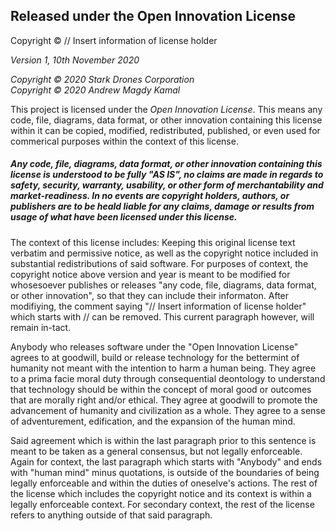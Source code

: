 ## **Released under the Open Innovation License**

Copyright © <YEAR> <COPYRIGHT HOLDER> // Insert information of license holder

*Version 1, 10th November 2020*

*Copyright © 2020 Stark Drones Corporation*  
*Copyright © 2020 Andrew Magdy Kamal*

This project is licensed under the *Open Innovation License*. This means any code, file, diagrams, data format, or other innovation containing this license within it can be copied, modified, redistributed, published, or even used for commerical purposes within the context of this license. 

##### Any code, file, diagrams, data format, or other innovation containing this license is understood to be fully "AS IS", no claims are made in regards to safety, security, warranty, usability, or other form of merchantability and market-readiness. In no events are copyright holders, authors, or publishers are to be heald liable for any claims, damage or results from usage of what have been licensed under this license.

The context of this license includes: Keeping this original license text verbatim and permissive notice, as well as the copyright notice included in substantial redistributions of said software. For purposes of context, the copyright notice above version and year is meant to be modified for whosesoever publishes or releases "any code, file, diagrams, data format, or other innovation", so that they can include their informaton. After modifiying, the comment saying "// Insert information of license holder" which starts with // can be removed. This current paragraph however, will remain in-tact.

Anybody who releases software under the "Open Innovation License" agrees to at goodwill, build or release technology for the bettermint of humanity not meant with the intention to harm a human being. They agree to a prima facie moral duty through consequential deontology to understand that technology should be within the concept of moral good or outcomes that are morally right and/or ethical. They agree at goodwill to promote the advancement of humanity and civilization as a whole. They agree to a sense of adventurement, edification, and the expansion of the human mind. 

Said agreement which is within the last paragraph prior to this sentence is meant to be taken as a general consensus, but not legally enforceable. Again for context, the last paragraph which starts with "Anybody" and ends with "human mind" minus quotations, is outside of the boundaries of being legally enforceable and within the duties of oneselve's actions. The rest of the license which includes the copyright notice and its context is within a legally enforceable context. For secondary context, the rest of the license refers to anything outside of that said paragraph.
